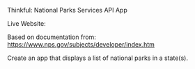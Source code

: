 Thinkful: National Parks Services API App

Live Website: 

Based on documentation from: https://www.nps.gov/subjects/developer/index.htm

Create an app that displays a list of national parks in a state(s).
